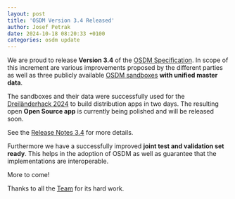 ```yaml
---
layout: post
title: 'OSDM Version 3.4 Released'
author: Josef Petrak
date: 2024-10-18 08:20:33 +0100
categories: osdm update
---
```


We are proud to release **Version 3.4** of the
[OSDM Specification](https://osdm.io/spec/). In scope of this increment are
various improvements proposed by the different parties as well as three publicly
available [OSDM sandboxes](https://osdm.io/tools/sandboxes/) **with unified
master data**.

The sandboxes and their data were successfully used for the
[Dreiländerhack 2024](https://www.linkedin.com/posts/sibylle-trenck-germann-23299373_osdm-dreilaeunderhack-customerexperience-activity-7247943190006185985-h3Qf)
to build distribution apps in two days. The resulting open **Open Source app**
is currently being polished and will be released soon.

See the [Release Notes 3.4](https://github.com/UnionInternationalCheminsdeFer/OSDM/releases/tag/v3.4) 
for more details.

Furthermore we have a successfully improved **joint test and validation set
ready**. This helps in the adoption of OSDM as well as guarantee that the
implementations are interoperable.

More to come!

Thanks to all the [Team](https://osdm.io/team/) for its hard work.
